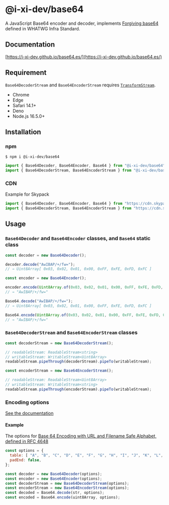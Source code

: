 # @i-xi-dev/base64

A JavaScript Base64 encoder and decoder, implements [Forgiving base64](https://infra.spec.whatwg.org/#forgiving-base64) defined in WHATWG Infra Standard.


## Documentation

[https://i-xi-dev.github.io/base64.es/](https://i-xi-dev.github.io/base64.es/)


## Requirement

`Base64DecoderStream` and `Base64EncoderStream` requires [`TransformStream`](https://developer.mozilla.org/en-US/docs/Web/API/TransformStream).

- Chrome
- Edge
- Safari 14.1+
- Deno
- Node.js 16.5.0+


## Installation

### npm

```console
$ npm i @i-xi-dev/base64
```

```javascript
import { Base64Decoder, Base64Encoder, Base64 } from "@i-xi-dev/base64";
import { Base64DecoderStream, Base64EncoderStream } from "@i-xi-dev/base64/stream";
```

### CDN

Example for Skypack
```javascript
import { Base64Decoder, Base64Encoder, Base64 } from "https://cdn.skypack.dev/@i-xi-dev/base64";
import { Base64DecoderStream, Base64EncoderStream } from "https://cdn.skypack.dev/@i-xi-dev/base64/stream";
```


## Usage

### `Base64Decoder` and `Base64Encoder` classes, and `Base64` static class

```javascript
const decoder = new Base64Decoder();

decoder.decode("AwIBAP/+/fw=");
// → Uint8Array[ 0x03, 0x02, 0x01, 0x00, 0xFF, 0xFE, 0xFD, 0xFC ]
```

```javascript
const encoder = new Base64Encoder();

encoder.encode(Uint8Array.of(0x03, 0x02, 0x01, 0x00, 0xFF, 0xFE, 0xFD, 0xFC));
// → "AwIBAP/+/fw="
```

```javascript
Base64.decode("AwIBAP/+/fw=");
// → Uint8Array[ 0x03, 0x02, 0x01, 0x00, 0xFF, 0xFE, 0xFD, 0xFC ]
```

```javascript
Base64.encode(Uint8Array.of(0x03, 0x02, 0x01, 0x00, 0xFF, 0xFE, 0xFD, 0xFC));
// → "AwIBAP/+/fw="
```

### `Base64DecoderStream` and `Base64EncoderStream` classes

```javascript
const decoderStream = new Base64DecoderStream();

// readableStream: ReadableStream<string>
// writableStream: WritableStream<Uint8Array>
readableStream.pipeThrough(decoderStream).pipeTo(writableStream);
```

```javascript
const encoderStream = new Base64EncoderStream();

// readableStream: ReadableStream<Uint8Array>
// writableStream: WritableStream<string>
readableStream.pipeThrough(encoderStream).pipeTo(writableStream);
```

### Encoding options

[See the documentation](https://i-xi-dev.github.io/base64.es/modules/index.html#Base64Options)

#### Example

The options for [Base 64 Encoding with URL and Filename Safe Alphabet, defined in RFC 4648](https://datatracker.ietf.org/doc/html/rfc4648#section-5)
```javascript
const options = {
  table: [ "A", "B", "C", "D", "E", "F", "G", "H", "I", "J", "K", "L", "M", "N", "O", "P", "Q", "R", "S", "T", "U", "V", "W", "X", "Y", "Z", "a", "b", "c", "d", "e", "f", "g", "h", "i", "j", "k", "l", "m", "n", "o", "p", "q", "r", "s", "t", "u", "v", "w", "x", "y", "z", "0", "1", "2", "3", "4", "5", "6", "7", "8", "9", "-", "_" ],
  padEnd: false,
};

const decoder = new Base64Decoder(options);
const encoder = new Base64Encoder(options);
const decoderStream = new Base64DecoderStream(options);
const encoderStream = new Base64EncoderStream(options);
const decoded = Base64.decode(str, options);
const encoded = Base64.encode(uint8Array, options);
```

